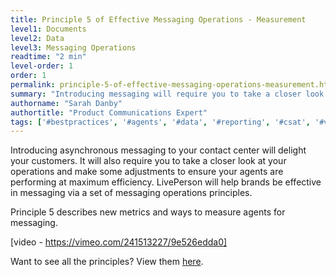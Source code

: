 ```yaml
---
title: Principle 5 of Effective Messaging Operations - Measurement
level1: Documents
level2: Data
level3: Messaging Operations
readtime: "2 min"
level-order: 1
order: 1
permalink: principle-5-of-effective-messaging-operations-measurement.html
summary: "Introducing messaging will require you to take a closer look at your operations and introduce new KPIs and way to measure your agents."
authorname: "Sarah Danby"
authortitle: "Product Communications Expert"
tags: ['#bestpractices', '#agents', '#data', '#reporting', '#csat', '#video']
---
```



Introducing asynchronous messaging to your contact center will delight your customers. It will also require you to take a closer look at your operations and make some adjustments to ensure your agents are performing at maximum efficiency. LivePerson will help brands be effective in messaging via a set of messaging operations principles.

Principle 5 describes new metrics and ways to measure agents for messaging.


[video - https://vimeo.com/241513227/9e526edda0]


Want to see all the principles? View them [here](/principles-for-effective-messaging-operations.html).
